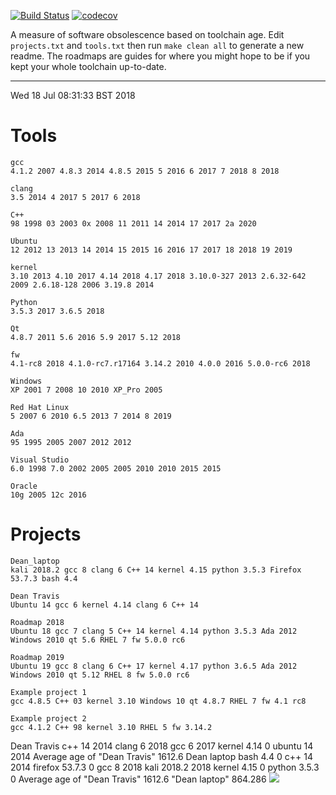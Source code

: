 [![Build
Status](https://travis-ci.org/deanturpin/swob.svg?branch=master)](https://travis-ci.org/deanturpin/swob)
[![codecov](https://codecov.io/gh/deanturpin/swob/branch/master/graph/badge.svg)](https://codecov.io/gh/deanturpin/swob)

A measure of software obsolescence based on toolchain age. Edit
```projects.txt``` and ```tools.txt``` then run ```make clean all``` to generate
a new readme. The roadmaps are guides for where you might hope to be if you kept your whole toolchain up-to-date.

---
Wed 18 Jul 08:31:33 BST 2018
# Tools
```
gcc
4.1.2 2007 4.8.3 2014 4.8.5 2015 5 2016 6 2017 7 2018 8 2018

clang
3.5 2014 4 2017 5 2017 6 2018

C++
98 1998 03 2003 0x 2008 11 2011 14 2014 17 2017 2a 2020

Ubuntu
12 2012 13 2013 14 2014 15 2015 16 2016 17 2017 18 2018 19 2019

kernel
3.10 2013 4.10 2017 4.14 2018 4.17 2018 3.10.0-327 2013 2.6.32-642 2009 2.6.18-128 2006 3.19.8 2014

Python
3.5.3 2017 3.6.5 2018

Qt
4.8.7 2011 5.6 2016 5.9 2017 5.12 2018

fw
4.1-rc8 2018 4.1.0-rc7.r17164 3.14.2 2010 4.0.0 2016 5.0.0-rc6 2018

Windows
XP 2001 7 2008 10 2010 XP_Pro 2005

Red Hat Linux
5 2007 6 2010 6.5 2013 7 2014 8 2019

Ada
95 1995 2005 2007 2012 2012

Visual Studio
6.0 1998 7.0 2002 2005 2005 2010 2010 2015 2015

Oracle
10g 2005 12c 2016
```
# Projects
```
Dean_laptop
kali 2018.2 gcc 8 clang 6 C++ 14 kernel 4.15 python 3.5.3 Firefox 53.7.3 bash 4.4

Dean Travis
Ubuntu 14 gcc 6 kernel 4.14 clang 6 C++ 14

Roadmap 2018
Ubuntu 18 gcc 7 clang 5 C++ 14 kernel 4.14 python 3.5.3 Ada 2012 Windows 2010 qt 5.6 RHEL 7 fw 5.0.0 rc6

Roadmap 2019
Ubuntu 19 gcc 8 clang 6 C++ 17 kernel 4.17 python 3.6.5 Ada 2012 Windows 2010 qt 5.12 RHEL 8 fw 5.0.0 rc6

Example project 1
gcc 4.8.5 C++ 03 kernel 3.10 Windows 10 qt 4.8.7 RHEL 7 fw 4.1 rc8

Example project 2
gcc 4.1.2 C++ 98 kernel 3.10 RHEL 5 fw 3.14.2
```
Dean Travis
	c++	14	2014
	clang	6	2018
	gcc	6	2017
	kernel	4.14	0
	ubuntu	14	2014
	Average age of "Dean Travis" 1612.6
Dean laptop
	bash	4.4	0
	c++	14	2014
	firefox	53.7.3	0
	gcc	8	2018
	kali	2018.2	2018
	kernel	4.15	0
	python	3.5.3	0
	Average age of "Dean Travis" 1612.6
"Dean laptop" 864.286
![](summary.svg)
